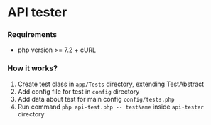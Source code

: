 # API tester

### Requirements
* php version >= 7.2 + cURL

### How it works?
1. Create test class in `app/Tests` directory, extending TestAbstract
2. Add config file for test in `config` directory
3. Add data about test for main config `config/tests.php`
4. Run command `php api-test.php -- testName` inside `api-tester` directory

